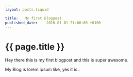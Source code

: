 ```yaml
---
layout: posts.liquid

title:   My first Blogpost
published_date:    2016-01-01 21:00:00 +0100
---
```

# {{ page.title }}

Hey there this is my first blogpost and this is super awesome.

My Blog is lorem ipsum like, yes it is..
